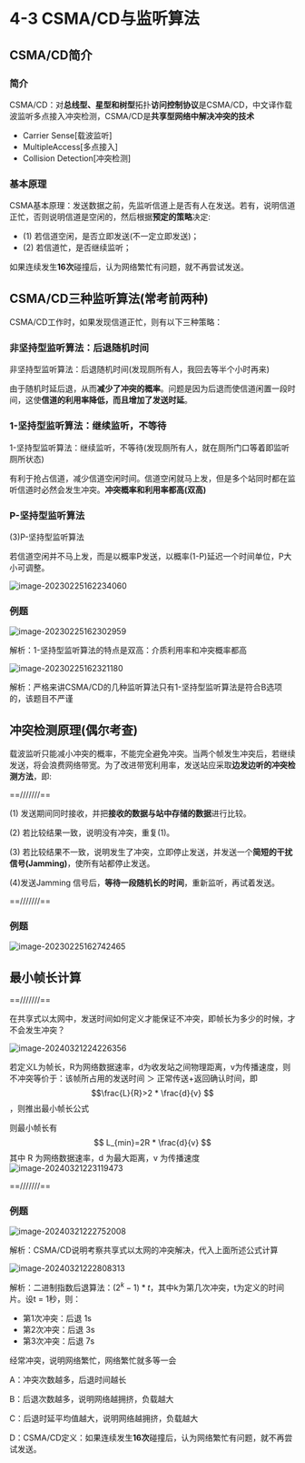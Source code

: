# 4-3 CSMA/CD与监听算法

## CSMA/CD简介

### 简介

CSMA/CD：对**总线型、星型和树型**拓扑**访问控制协议**是CSMA/CD，中文译作载波监听多点接入冲突检测，CSMA/CD是**共享型网络中解决冲突的技术**

- Carrier Sense[载波监听]
- MultipleAccess[多点接入]
- Collision Detection[冲突检测]

### 基本原理

CSMA基本原理：发送数据之前，先监听信道上是否有人在发送。若有，说明信道正忙，否则说明信道是空闲的，然后根据**预定的策略**决定:

- (1) 若信道空闲，是否立即发送(不一定立即发送)；
- (2) 若信道忙，是否继续监听；

如果连续发生**16次**碰撞后，认为网络繁忙有问题，就不再尝试发送。

## CSMA/CD三种监听算法(常考前两种)

CSMA/CD工作时，如果发现信道正忙，则有以下三种策略：

### 非坚持型监听算法：后退随机时间

非坚持型监听算法：后退随机时间(发现厕所有人，我回去等半个小时再来)

由于随机时延后退，从而**减少了冲突的概率**。问题是因为后退而使信道闲置一段时间，这使**信道的利用率降低，而且增加了发送时延**。

### 1-坚持型监听算法：继续监听，不等待

1-坚持型监听算法：继续监听，不等待(发现厕所有人，就在厕所门口等着即监听厕所状态)

有利于抢占信道，减少信道空闲时间。信道空闲就马上发，但是多个站同时都在监听信道时必然会发生冲突。**冲突概率和利用率都高(双高)**

### P-坚持型监听算法

(3)P-坚持型监听算法

若信道空闲并不马上发，而是以概率P发送，以概率(1-P)延迟一个时间单位，P大小可调整。

![image-20230225162234060](https://img.yatjay.top/md/image-20230225162234060.png)

### 例题

![image-20230225162302959](https://img.yatjay.top/md/image-20230225162302959.png)

解析：1-坚持型监听算法的特点是双高：介质利用率和冲突概率都高

![image-20230225162321180](https://img.yatjay.top/md/image-20230225162321180.png)

解析：严格来讲CSMA/CD的几种监听算法只有1-坚持型监听算法是符合B选项的，该题目不严谨

## 冲突检测原理(偶尔考查)

载波监听只能减小冲突的概率，不能完全避免冲突。当两个帧发生冲突后，若继续发送，将会浪费网络带宽。为了改进带宽利用率，发送站应采取**边发边听的冲突检测方法**，即:

==///////==

(1) 发送期间同时接收，并把**接收的数据与站中存储的数据**进行比较。

(2) 若比较结果一致，说明没有冲突，重复(1)。

(3) 若比较结果不一致，说明发生了冲突，立即停止发送，并发送一个**简短的干扰信号(Jamming)**，使所有站都停止发送。

(4)发送Jamming 信号后，**等待一段随机长的时间**，重新监听，再试着发送。

==///////==

### 例题

![image-20230225162742465](https://img.yatjay.top/md/image-20230225162742465.png)

## 最小帧长计算

==///////==

在共享式以太网中，发送时间如何定义才能保证不冲突，即帧长为多少的时候，才不会发生冲突？

![image-20240321224226356](https://img.yatjay.top/md/image-20240321224226356.png)

若定义L为帧长，R为网络数据速率，d为收发站之间物理距离，v为传播速度，则不冲突等价于：该帧所占用的发送时间 ＞ 正常传送+返回确认时间，即$$\frac{L}{R}>2 * \frac{d}{v} $$，则推出最小帧长公式

则最小帧长有
$$
L_{min}=2R * \frac{d}{v}
$$
其中 R 为网络数据速率，d 为最大距离，v 为传播速度
![image-20240321223119473](https://img.yatjay.top/md/image-20240321223119473.png)

==///////==

### 例题

![image-20240321222752008](https://img.yatjay.top/md/image-20240321222752008.png)

解析：CSMA/CD说明考察共享式以太网的冲突解决，代入上面所述公式计算

![image-20240321222808313](https://img.yatjay.top/md/image-20240321222808313.png)

解析：二进制指数后退算法：$(2^k -1) * t$，其中k为第几次冲突，t为定义的时间片。设t = 1秒，则：

- 第1次冲突：后退 1s
- 第2次冲突：后退 3s
- 第3次冲突：后退 7s

经常冲突，说明网络繁忙，网络繁忙就多等一会

A：冲突次数越多，后退时间越长

B：后退次数越多，说明网络越拥挤，负载越大

C：后退时延平均值越大，说明网络越拥挤，负载越大

D：CSMA/CD定义：如果连续发生**16次**碰撞后，认为网络繁忙有问题，就不再尝试发送。
